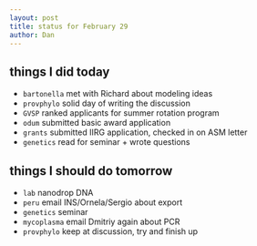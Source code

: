 ```yaml
---
layout: post
title: status for February 29
author: Dan
---
```


## things I did today
* `bartonella` met with Richard about modeling ideas
* `provphylo` solid day of writing the discussion 
* `GVSP` ranked applicants for summer rotation program
* `odum` submitted basic award application
* `grants` submitted IIRG application, checked in on ASM letter 
* `genetics` read for seminar + wrote questions

## things I should do tomorrow
* `lab` nanodrop DNA
* `peru` email INS/Ornela/Sergio about export
* `genetics` seminar
* `mycoplasma` email Dmitriy again about PCR
* `provphylo` keep at discussion, try and finish up

<i class='fa fa-code' style='color:pink'> </i>
